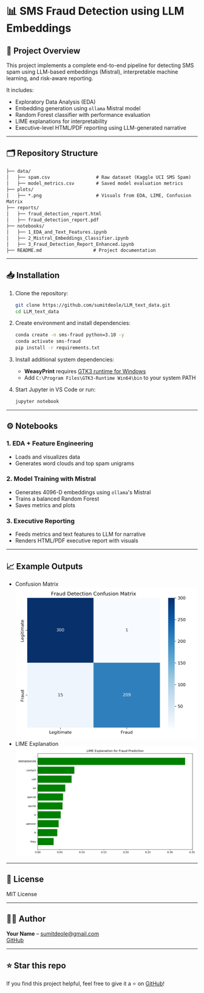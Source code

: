 # 📊 SMS Fraud Detection using LLM Embeddings

## 🧠 Project Overview
This project implements a complete end-to-end pipeline for detecting SMS spam using LLM-based embeddings (Mistral), interpretable machine learning, and risk-aware reporting.

It includes:
- Exploratory Data Analysis (EDA)
- Embedding generation using `ollama` Mistral model
- Random Forest classifier with performance evaluation
- LIME explanations for interpretability
- Executive-level HTML/PDF reporting using LLM-generated narrative

---

## 🗂️ Repository Structure

```
├── data/
│   ├── spam.csv                 # Raw dataset (Kaggle UCI SMS Spam)
│   ├── model_metrics.csv        # Saved model evaluation metrics
├── plots/
│   ├── *.png                    # Visuals from EDA, LIME, Confusion Matrix
├── reports/
│   ├── fraud_detection_report.html
│   ├── fraud_detection_report.pdf
├── notebooks/
│   ├── 1_EDA_and_Text_Features.ipynb
│   ├── 2_Mistral_Embeddings_Classifier.ipynb
│   ├── 3_Fraud_Detection_Report_Enhanced.ipynb
├── README.md                   # Project documentation
```

---

## 📥 Installation

1. Clone the repository:
   ```bash
   git clone https://github.com/sumitdeole/LLM_text_data.git
   cd LLM_text_data
   ```

2. Create environment and install dependencies:
   ```bash
   conda create -n sms-fraud python=3.10 -y
   conda activate sms-fraud
   pip install -r requirements.txt
   ```

3. Install additional system dependencies:
   - **WeasyPrint** requires [GTK3 runtime for Windows](https://github.com/tschoonj/GTK-for-Windows-Runtime-Environment-Installer/releases)
   - Add `C:\Program Files\GTK3-Runtime Win64\bin` to your system PATH

4. Start Jupyter in VS Code or run:
   ```bash
   jupyter notebook
   ```

---

## ⚙️ Notebooks

### 1. EDA + Feature Engineering
- Loads and visualizes data
- Generates word clouds and top spam unigrams

### 2. Model Training with Mistral
- Generates 4096-D embeddings using `ollama`'s Mistral
- Trains a balanced Random Forest
- Saves metrics and plots

### 3. Executive Reporting
- Feeds metrics and text features to LLM for narrative
- Renders HTML/PDF executive report with visuals

---

## 📈 Example Outputs

- Confusion Matrix
  ![Confusion Matrix](plots/confusion_matrix.png)
- LIME Explanation
  ![LIME](plots/lime_visualization.png)

---

## 📄 License
MIT License

---

## 🙋‍♂️ Author
**Your Name** – [sumitdeole@gmail.com](mailto:sumitdeole@gmail.com)  
[GitHub](https://github.com/sumitdeole)

---

## ⭐ Star this repo
If you find this project helpful, feel free to give it a ⭐ on [GitHub](https://github.com/sumitdeole/LLM_text_data)!
